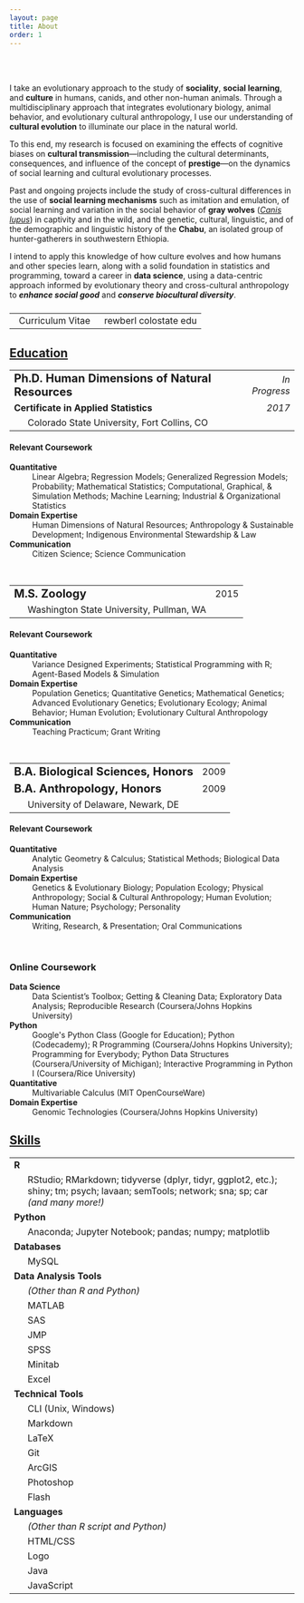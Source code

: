 ```yaml
---
layout: page
title: About
order: 1
---
```

<!-- Source: https://www.randomsnippets.com/2011/04/10/how-to-hide-show-or-toggle-your-div-with-jquery/ -->
<script type="text/javascript" src="https://ajax.googleapis.com/ajax/libs/jquery/1.4.4/jquery.min.js"></script>
<script type="text/javascript">
function show(block) {
     $('.boxes').each(function(index) {
          if ($(this).attr("id") == block) {
               $(this).show(400);
          }
          else {
               $(this).hide(350);
          }
     });
}
function hide(block) {
     $('.boxes').hide(350);
}
</script>

<br>

<div class="circular200 fa-pull-left" style="background-image: url(/public/img/profile_small.jpg); margin: 0rem 2rem 2rem 0rem;"></div>
<p>I take an evolutionary approach to the study of <strong>sociality</strong>, <strong>social learning</strong>, and <strong>culture</strong> in humans, canids, and other non-human animals. Through a multidisciplinary approach that integrates evolutionary biology, animal behavior, and evolutionary cultural anthropology, I use our understanding of <strong>cultural evolution</strong> to illuminate our place in the natural world.</p>
<p>To this end, my research is focused on examining the effects of cognitive biases on <strong>cultural transmission</strong>&mdash;including the cultural determinants, consequences, and influence of the concept of <strong>prestige</strong>&mdash;on the dynamics of social learning and cultural evolutionary processes.</p>
<p>Past and ongoing projects include the study of cross-cultural differences in the use of <strong>social learning mechanisms</strong> such as imitation and emulation, of social learning and variation in the social behavior of <strong>gray wolves</strong> (<a href="https://eol.org/pages/328607/overview" target="_blank"><em>Canis lupus</em></a>) in captivity and in the wild, and the genetic, cultural, linguistic, and of the demographic and linguistic history of the <strong>Chabu</strong>, an isolated group of hunter-gatherers in southwestern Ethiopia.</p>
<p>I intend to apply this knowledge of how culture evolves and how humans and other species learn, along with a solid foundation in statistics and programming, toward a career in <strong>data science</strong>, using a data-centric approach informed by evolutionary theory and cross-cultural anthropology to <strong><em>enhance social good</em></strong> and <strong><em>conserve biocultural diversity</em></strong>.</p>

<table style="margin: 1.5rem 0rem;">
<tr>
<td style="text-align: left;"><a href="/public/pdf/rewberl_cv.pdf" target="_blank"><i class="far fa-file-pdf fa-lg"></i></a>
&nbsp;&nbsp;Curriculum Vitae</td>
<td style="text-align: right;"><a href="email.me" rel="nofollow" onclick="this.href='mailto:' + 'rewberl' + '@' + 'colostate' + '.' + 'edu'"><i class="far fa-envelope fa-lg"></i></a>
&nbsp;&nbsp;rewberl <span class="avoidwrap"><i class="fas fa-at"></i> colostate <i class="fas fa-circle"></i> edu</span></td>
</tr>
</table>

## <a id="education-btn" href="javascript:show('boxes1');">Education</a><a id="education-open" href="javascript:show('boxes1');"><i class="far fa-caret-square-down" style="float: right;"></i></a>

<div class="boxes" id="boxes1" markdown="block">
<table>
<tr><td><strong style="font-size: 1.25rem;">Ph.D. Human Dimensions of Natural Resources</strong></td><td style="text-align: right;"><span class="avoidwrap"><em>In Progress</em></span></td></tr>
<tr><td><strong style="font-size: 1rem;">Certificate in Applied Statistics</strong></td><td style="text-align: right;"><span class="avoidwrap"><em>2017</em></span></td></tr>
<tr><td style="padding-left: 2rem;">Colorado State University, Fort Collins, CO</td><td></td></tr>
</table>

<h4>Relevant Coursework</h4>
<dl>
<dt><strong>Quantitative</strong></dt>
<dd>Linear Algebra; Regression Models; Generalized Regression Models; Probability; Mathematical Statistics; Computational, Graphical, & Simulation Methods; Machine Learning; Industrial & Organizational Statistics</dd>
<dt><strong>Domain Expertise</strong></dt>
<dd>Human Dimensions of Natural Resources; Anthropology & Sustainable Development; Indigenous Environmental Stewardship & Law</dd>
<dt><strong>Communication</strong></dt>
<dd>Citizen Science; Science Communication</dd>
</dl>


<br>
<table>
<tr><td><strong style="font-size: 1.25rem;">M.S. Zoology</strong></td><td style="text-align: right;">2015</td></tr>
<tr><td style="padding-left: 2rem;">Washington State University, Pullman, WA</td><td></td></tr>
</table>

<h4>Relevant Coursework</h4>
<dl>
<dt><strong>Quantitative</strong></dt>
<dd>Variance Designed Experiments; Statistical Programming with R; Agent-Based Models & Simulation</dd>
<dt><strong>Domain Expertise</strong></dt>
<dd>Population Genetics; Quantitative Genetics; Mathematical Genetics; Advanced Evolutionary Genetics; Evolutionary Ecology; Animal Behavior; Human Evolution; Evolutionary Cultural Anthropology</dd>
<dt><strong>Communication</strong></dt>
<dd>Teaching Practicum; Grant Writing</dd>
</dl>


<br>
<table>
<tr><td><strong style="font-size: 1.25rem;">B.A. Biological Sciences, Honors</strong></td><td style="text-align: right;">2009</td></tr>
<tr><td><strong style="font-size: 1.25rem;">B.A. Anthropology, Honors</strong></td><td style="text-align: right;">2009</td></tr>
<tr><td style="padding-left: 2rem;">University of Delaware, Newark, DE</td><td></td></tr>
</table>

<h4>Relevant Coursework</h4>
<dl>
<dt><strong>Quantitative</strong></dt>
<dd>Analytic Geometry & Calculus; Statistical Methods; Biological Data Analysis</dd>
<dt><strong>Domain Expertise</strong></dt>
<dd>Genetics & Evolutionary Biology; Population Ecology; Physical Anthropology; Social & Cultural Anthropology; Human Evolution; Human Nature; Psychology; Personality</dd>
<dt><strong>Communication</strong></dt>
<dd>Writing, Research, & Presentation; Oral Communications</dd>
</dl>


<br>
<h3>Online Coursework</h3>
<dl>
<dt><strong>Data Science</strong></dt>
<dd>Data Scientist’s Toolbox; Getting & Cleaning Data; Exploratory Data Analysis; Reproducible Research (Coursera/Johns Hopkins University)</dd>
<dt><strong>Python</strong></dt>
<dd>Google's Python Class (Google for Education); Python (Codecademy); R Programming (Coursera/Johns Hopkins University); Programming for Everybody; Python Data Structures (Coursera/University of Michigan); Interactive Programming in Python I (Coursera/Rice University)</dd>
<dt><strong>Quantitative</strong></dt>
<dd>Multivariable Calculus (MIT OpenCourseWare)</dd>
<dt><strong>Domain Expertise</strong></dt>
<dd>Genomic Technologies (Coursera/Johns Hopkins University)</dd>
</dl>

<a id="education-close" href="javascript:hide('boxes1');"><i class="far fa-caret-square-up" style="float: right; font-size: 1.5rem; margin-bottom: .5rem;"></i></a>
</div>



## <a id="skills-btn" href="javascript:show('boxes2');">Skills</a><a id="skills-open" href="javascript:show('boxes2');"><i class="far fa-caret-square-down" style="float: right;"></i></a>

<div class="boxes" id="boxes2" markdown="block">

<table>
<tr><td><strong>R</strong></td><td style="text-align: right;"><span class="fa-stack fa-1x" style="margin: -8px; top: -2px;"><i class="fas fa-star fa-stack-1x"></i></span><span class="fa-stack fa-1x" style="margin: -8px; top: -2px;"><i class="fas fa-star fa-stack-1x"></i></span><span class="fa-stack fa-1x" style="margin: -8px; top: -2px;"><i class="fas fa-star fa-stack-1x"></i></span></td></tr>
<tr><td colspan="2" style="padding-left: 2rem;">RStudio; RMarkdown; tidyverse (dplyr, tidyr, ggplot2, etc.); shiny; tm; psych; lavaan; semTools; network; sna; sp; car <em>(and many more!)</em></td></tr>
<tr><td><strong>Python</strong></td><td style="text-align: right;"><span class="fa-stack fa-1x" style="margin: -8px; top: -2px;"><i class="fas fa-star fa-stack-1x"></i></span><span class="fa-stack fa-1x" style="margin: -8px; top: -2px;"><i class="fas fa-star fa-stack-1x"></i></span><span class="fa-stack fa-1x" style="margin: -8px; top: -2px;"><i class="far fa-star fa-stack-1x"></i></span></td></tr>
<tr><td colspan="2" style="padding-left: 2rem;">Anaconda; Jupyter Notebook; pandas; numpy; matplotlib</td></tr>
<tr><td><strong>Databases</strong></td><td style="text-align: right;"><span class="fa-stack fa-1x" style="margin: -8px; top: -2px;"><i class="fas fa-star fa-stack-1x"></i></span><span class="fa-stack fa-1x" style="margin: -8px; top: -2px;"><i class="far fa-star fa-stack-1x"></i></span><span class="fa-stack fa-1x" style="margin: -8px; top: -2px;"><i class="far fa-star fa-stack-1x"></i></span></td></tr>
<tr><td colspan="2" style="padding-left: 2rem;">MySQL</td></tr>
<tr><td colspan="2"><strong>Data Analysis Tools</strong></td></tr>
<tr><td style="padding-left: 2rem;"><em>(Other than R and Python)</em></td><td style="text-align: right;"></td></tr>
<tr><td style="padding-left: 2rem;">MATLAB</td><td style="text-align: right;"><span class="fa-stack fa-1x" style="margin: -8px; top: -2px;"><i class="fas fa-star fa-stack-1x"></i></span><span class="fa-stack fa-1x" style="margin: -8px; top: -2px;"><i class="far fa-star fa-stack-1x"></i><i class="fas fa-star-half fa-stack-1x"></i></span><span class="fa-stack fa-1x" style="margin: -8px; top: -2px;"><i class="far fa-star fa-stack-1x"></i></span></td></tr>
<tr><td style="padding-left: 2rem;">SAS</td><td style="text-align: right;"><span class="fa-stack fa-1x" style="margin: -8px; top: -2px;"><i class="fas fa-star fa-stack-1x"></i></span><span class="fa-stack fa-1x" style="margin: -8px; top: -2px;"><i class="far fa-star fa-stack-1x"></i><i class="fas fa-star-half fa-stack-1x"></i></span><span class="fa-stack fa-1x" style="margin: -8px; top: -2px;"><i class="far fa-star fa-stack-1x"></i></span></td></tr>
<tr><td style="padding-left: 2rem;">JMP</td><td style="text-align: right;"><span class="fa-stack fa-1x" style="margin: -8px; top: -2px;"><i class="fas fa-star fa-stack-1x"></i></span><span class="fa-stack fa-1x" style="margin: -8px; top: -2px;"><i class="far fa-star fa-stack-1x"></i><i class="fas fa-star-half fa-stack-1x"></i></span><span class="fa-stack fa-1x" style="margin: -8px; top: -2px;"><i class="far fa-star fa-stack-1x"></i></span></td></tr>
<tr><td style="padding-left: 2rem;">SPSS</td><td style="text-align: right;"><span class="fa-stack fa-1x" style="margin: -8px; top: -2px;"><i class="fas fa-star fa-stack-1x"></i></span><span class="fa-stack fa-1x" style="margin: -8px; top: -2px;"><i class="far fa-star fa-stack-1x"></i><i class="fas fa-star-half fa-stack-1x"></i></span><span class="fa-stack fa-1x" style="margin: -8px; top: -2px;"><i class="far fa-star fa-stack-1x"></i></span></td></tr>
<tr><td style="padding-left: 2rem;">Minitab</td><td style="text-align: right;"><span class="fa-stack fa-1x" style="margin: -8px; top: -2px;"><i class="fas fa-star fa-stack-1x"></i></span><span class="fa-stack fa-1x" style="margin: -8px; top: -2px;"><i class="far fa-star fa-stack-1x"></i><i class="fas fa-star-half fa-stack-1x"></i></span><span class="fa-stack fa-1x" style="margin: -8px; top: -2px;"><i class="far fa-star fa-stack-1x"></i></span></td></tr>
<tr><td style="padding-left: 2rem;">Excel</td><td style="text-align: right;"><span class="fa-stack fa-1x" style="margin: -8px; top: -2px;"><i class="fas fa-star fa-stack-1x"></i></span><span class="fa-stack fa-1x" style="margin: -8px; top: -2px;"><i class="fas fa-star fa-stack-1x"></i></span><span class="fa-stack fa-1x" style="margin: -8px; top: -2px;"><i class="far fa-star fa-stack-1x"></i><i class="fas fa-star-half fa-stack-1x"></i></span></td></tr>
<tr><td colspan="2"><strong>Technical Tools</strong></td></tr>
<tr><td style="padding-left: 2rem;">CLI (Unix, Windows)</td><td style="text-align: right;"><span class="fa-stack fa-1x" style="margin: -8px; top: -2px;"><i class="fas fa-star fa-stack-1x"></i></span><span class="fa-stack fa-1x" style="margin: -8px; top: -2px;"><i class="fas fa-star fa-stack-1x"></i></span><span class="fa-stack fa-1x" style="margin: -8px; top: -2px;"><i class="far fa-star fa-stack-1x"></i></span></td></tr>
<tr><td style="padding-left: 2rem;">Markdown</td><td style="text-align: right;"><span class="fa-stack fa-1x" style="margin: -8px; top: -2px;"><i class="fas fa-star fa-stack-1x"></i></span><span class="fa-stack fa-1x" style="margin: -8px; top: -2px;"><i class="fas fa-star fa-stack-1x"></i></span><span class="fa-stack fa-1x" style="margin: -8px; top: -2px;"><i class="far fa-star fa-stack-1x"></i><i class="fas fa-star-half fa-stack-1x"></i></span></td></tr>
<tr><td style="padding-left: 2rem;">LaTeX</td><td style="text-align: right;"><span class="fa-stack fa-1x" style="margin: -8px; top: -2px;"><i class="fas fa-star fa-stack-1x"></i></span><span class="fa-stack fa-1x" style="margin: -8px; top: -2px;"><i class="fas fa-star fa-stack-1x"></i></span><span class="fa-stack fa-1x" style="margin: -8px; top: -2px;"><i class="far fa-star fa-stack-1x"></i></span></td></tr>
<tr><td style="padding-left: 2rem;">Git</td><td style="text-align: right;"><span class="fa-stack fa-1x" style="margin: -8px; top: -2px;"><i class="fas fa-star fa-stack-1x"></i></span><span class="fa-stack fa-1x" style="margin: -8px; top: -2px;"><i class="fas fa-star fa-stack-1x"></i></span><span class="fa-stack fa-1x" style="margin: -8px; top: -2px;"><i class="far fa-star fa-stack-1x"></i></span></td></tr>
<tr><td style="padding-left: 2rem;">ArcGIS</td><td style="text-align: right;"><span class="fa-stack fa-1x" style="margin: -8px; top: -2px;"><i class="fas fa-star fa-stack-1x"></i></span><span class="fa-stack fa-1x" style="margin: -8px; top: -2px;"><i class="fas fa-star fa-stack-1x"></i></span><span class="fa-stack fa-1x" style="margin: -8px; top: -2px;"><i class="far fa-star fa-stack-1x"></i></span></td></tr>
<tr><td style="padding-left: 2rem;">Photoshop</td><td style="text-align: right;"><span class="fa-stack fa-1x" style="margin: -8px; top: -2px;"><i class="fas fa-star fa-stack-1x"></i></span><span class="fa-stack fa-1x" style="margin: -8px; top: -2px;"><i class="fas fa-star fa-stack-1x"></i></span><span class="fa-stack fa-1x" style="margin: -8px; top: -2px;"><i class="fas fa-star fa-stack-1x"></i></span></td></tr>
<tr><td style="padding-left: 2rem;">Flash</td><td style="text-align: right;"><span class="fa-stack fa-1x" style="margin: -8px; top: -2px;"><i class="fas fa-star fa-stack-1x"></i></span><span class="fa-stack fa-1x" style="margin: -8px; top: -2px;"><i class="far fa-star fa-stack-1x"></i><i class="fas fa-star-half fa-stack-1x"></i></span><span class="fa-stack fa-1x" style="margin: -8px; top: -2px;"><i class="far fa-star fa-stack-1x"></i></span></td></tr>
<tr><td colspan="2"><strong>Languages</strong></td></tr>
<tr><td style="padding-left: 2rem;"><em>(Other than R script and Python)</em></td><td style="text-align: right;"></td></tr>
<tr><td style="padding-left: 2rem;">HTML/CSS</td><td style="text-align: right;"><span class="fa-stack fa-1x" style="margin: -8px; top: -2px;"><i class="fas fa-star fa-stack-1x"></i></span><span class="fa-stack fa-1x" style="margin: -8px; top: -2px;"><i class="fas fa-star fa-stack-1x"></i></span><span class="fa-stack fa-1x" style="margin: -8px; top: -2px;"><i class="fas fa-star fa-stack-1x"></i></span></td></tr>
<tr><td style="padding-left: 2rem;">Logo</td><td style="text-align: right;"><span class="fa-stack fa-1x" style="margin: -8px; top: -2px;"><i class="fas fa-star fa-stack-1x"></i></span><span class="fa-stack fa-1x" style="margin: -8px; top: -2px;"><i class="fas fa-star fa-stack-1x"></i></span><span class="fa-stack fa-1x" style="margin: -8px; top: -2px;"><i class="fas fa-star fa-stack-1x"></i></span></td></tr>
<tr><td style="padding-left: 2rem;">Java</td><td style="text-align: right;"><span class="fa-stack fa-1x" style="margin: -8px; top: -2px;"><i class="fas fa-star fa-stack-1x"></i></span><span class="fa-stack fa-1x" style="margin: -8px; top: -2px;"><i class="far fa-star fa-stack-1x"></i></span><span class="fa-stack fa-1x" style="margin: -8px; top: -2px;"><i class="far fa-star fa-stack-1x"></i></span></td></tr>
<tr><td style="padding-left: 2rem;">JavaScript</td><td style="text-align: right;"><span class="fa-stack fa-1x" style="margin: -8px; top: -2px;"><i class="fas fa-star fa-stack-1x"></i></span><span class="fa-stack fa-1x" style="margin: -8px; top: -2px;"><i class="far fa-star fa-stack-1x"></i></span><span class="fa-stack fa-1x" style="margin: -8px; top: -2px;"><i class="far fa-star fa-stack-1x"></i></span></td></tr>
</table>

<!-- Add systematic key/legend for star meanings, e.g. basic functions, advanced tasks, "full-stack"? -->

<a id="skills-close" href="javascript:hide('boxes2');"><i class="far fa-caret-square-up" style="float: right; font-size: 1.5rem; margin-bottom: .5rem;"></i></a>
</div>


<!--
<a id="projects-btn" href="javascript:show('boxes3');"><h2>Projects</h2></a>

<div class="boxes" id="boxes3">

Biocultural Diversity in Ethiopia

</div>



Curriculum Vitae [icon]
-->
